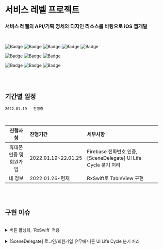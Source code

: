 
# 서비스 레벨 프로젝트


### 서비스 레벨의 API/기획 명세와 디자인 리소스를 바탕으로 iOS 앱개발

<br>

![Badge](https://img.shields.io/badge/Xcode-13.0-blue) 
![Badge](https://img.shields.io/badge/iOS-13.0-green)
![Badge](https://img.shields.io/badge/Swift-5-orange)
![Badge](https://img.shields.io/badge/FirebaseAuth-blue)
![Badge](https://img.shields.io/badge/FirebaseMessaging-yellow)

![Badge](https://img.shields.io/badge/RxSwift-6.5.0-critical)
![Badge](https://img.shields.io/badge/RxCocoa-6.5.0-important)
![Badge](https://img.shields.io/badge/Alamofire-5.0.1-red)


![Badge](https://img.shields.io/badge/R.swift-6.0.1-blueviolet)
![Badge](https://img.shields.io/badge/SnapKit-5.0.1-brightgreen)
![Badge](https://img.shields.io/badge/Toast-5.0.1-ff69b4)




<br>
<br>


## 기간별 일정

`2022.01.19 - 진행중`

<br>

| 진행사항 | 진행기간 | 세부사항 |
|:---:| :--- | :--- |
| 휴대폰 인증 및 회원가입 | 2022.01.19~22.01.25 | Firebase 전화번호 인증, [SceneDelegate] UI Life Cycle 분기 처리 |
| 내 정보 | 2022.01.26~현재 | RxSwift로 TableView 구현 |
 
<br>
<br>


## 구현 이슈

<br>

<details>
<summary>버튼 활성화, `RxSwift` 적용</summary>
 
<br>

### Input/Output

ViewModel에서 입력(Input)과 출력(Output)을 정의

- View에서 받는 입력은 Input 구조체 안에 정의 (text, 버튼 이벤트)
- 로직을 통해서 나온 결과 출력은 Output 구조체에 정의 (버튼 활성화 상태, 화면 전환 이벤트)

```swift
var validText = BehaviorRelay<String>(value: "")

struct Input {
    let text: ControlProperty<String?>
    let tap: ControlEvent<Void>
}

struct Output {
    let validStatus: Observable<Bool>
    let validText: BehaviorRelay<String>
    let sceneTransition: ControlEvent<Void>
}
```
 
<br>

### 화면 전환, 비즈니스 로직 구현

- `map` 기능을 통해 정규식 유효성 검사
- `share()` 연산자를 사용하여 하나의 시퀀스에서 방출되는 아이템을 공유해 사용

```swift
func phoneNumberTransform(input: Input) -> Output {
    let result = input.text
        .orEmpty
        .map { $0.isValidPhoneNumber() }
        .share(replay: 1, scope: .whileConnected)
    return Output(validStatus: result, validText: validText, sceneTransition: input.tap)
}

func certificationTransform(input: Input) -> Output {
    let result = input.text
        .orEmpty
        .map { $0.isVaildVerificationCode() }
        .share(replay: 1, scope: .whileConnected)
    return Output(validStatus: result, validText: validText, sceneTransition: input.tap)
}
```

 <br>

- 유효성 검사가 진행되는 값을 **버튼 배경색, 버튼 활성화 상태**에 바인딩

```swift
let input = ValidationViewModel.Input(text: authView.inputTextField.rx.text, tap: authView.nextButton.rx.tap)
let output = viewModel.phoneNumberTransform(input: input)

output.validStatus
     .map { $0 ? R.color.green() : R.color.gray6() }
     .bind(to: authView.nextButton.rx.backgroundColor)
     .disposed(by: disposeBag)
        
output.validStatus
     .bind(to: authView.nextButton.rx.isEnabled)
     .disposed(by: disposeBag)

output.validText
      .asDriver()
      .drive(authView.inputTextField.rx.text)
      .disposed(by: disposeBag)

output.sceneTransition
      .subscribe { _ in
           sceneTransition()
      }.disposed(by: disposeBag)
```
 
<br>

<img src = "https://user-images.githubusercontent.com/93528918/151337727-24b9cc8d-6d4d-4479-af61-1478f22007bd.gif" width="30%" height="30%">


</div>
</details>

<br>

<details>
<summary>[SceneDelegate] 로그인/회원가입 유무에 따른 UI Life Cycle 분기 처리</summary>
 
<br>

 - 첫번째 시도.
 
 1. 회원정보를 앱내 스토리지(저장소)에 저장해두고 필요할때 불러와서 처리하기 위해 토큰 값을 UserDefaults에 저장.
 2. 로그인과 회원가입 분기처리는 로그인 여부에 달려있기에, 서버로부터 로그인 시 발급받은 토큰을 SceneDelegate에서 앱 실행 시에 토큰 유무에 따라 UI Life Cycle 분기 처리

 <br>
 
 > idToken 값으로 분기 처리를 하기 위해, User의 정보를 API에서 호출했는데 API에서 데이터를 받아오는 과정에서 black Screen이 뜬 뒤, View가 로드된다.
 
 
   <br>

 <details>
 <summary>코드</summary>
 
  <br>

```swift
func scene(_ scene: UIScene, willConnectTo session: UISceneSession, options connectionOptions: UIScene.ConnectionOptions) {
    guard let scene = (scene as? UIWindowScene) else { return }
    window = UIWindow(windowScene: scene)

    let idToken = UserDefaults.standard.string(forKey: "idToken") ?? ""
    print("SceneDelegate idToken", idToken)

    if idToken == "" { // 전화번호 인증 X
        convertNavRootViewController(VerificationViewController())
    } else { // 전화번호 인증 O
        APIService.getUserInfo(idToken: idToken) { user, error, statusCode in
            switch statusCode {
            case 200:
                self.convertRootViewController(MainTapController())

            case 401:
                print("SceneDelegate", statusCode ?? 0)
                Helper.getIDTokenRefresh {
                    print("SceneDelegate 토큰 갱신 error"); return
                } onSuccess: {
                    print("SceneDelegate 토큰 갱신 성공")
                    self.convertRootViewController(MainTapController())
                }

            default:
                print("SceneDelegate default error", statusCode ?? 0)
                self.convertNavRootViewController(NickNameViewController())
            }
        }
    }
}
```
   </div>
 </details>
  <br>
 
<img src = "https://user-images.githubusercontent.com/93528918/151345005-9918e493-9e83-46ec-a4f5-fca9f2953a70.gif" width="30%" height="30%">

  <br>

  

 <br>
 <br>
 
 - 두번째 시도.

 1. 로그인 완료
 2. 회원가입 완료
 3. 회원 탈퇴 완료

 > 굳이 API 호출을 하지 않고 3가지의 상황에 따라 UserDefaults에 상황별 String값을 저장해주고, SceneDelegate에서 해당 Key값을 통해 UI Life Cycle 분기 처리 진행
 
    <br>

 <details>
 <summary>코드</summary>
 
   <br>

 ```swift
func scene(_ scene: UIScene, willConnectTo session: UISceneSession, options connectionOptions: UIScene.ConnectionOptions) {
        
    guard let scene = (scene as? UIWindowScene) else { return }
    window = UIWindow(windowScene: scene)

    let startView = UserDefaults.standard.string(forKey: "startView")
    print("------> startView = \(startView ?? "전화번호인증 하러가야함")")
        
    if startView == "successLogin" { // 로그인 완료
        convertNavRootViewController(NickNameViewController())
    } else if startView == "alreadySignUp" { // 회원가입 완료
        convertRootViewController(MainTapController())
    } else { // 회원탈퇴 완료 및 앱 첫 실행
        convertNavRootViewController(VerificationViewController())
    }
   
}
```
  </div>
 </details>
  <br>

 <img src = "https://user-images.githubusercontent.com/93528918/151345253-295ddc6c-9250-43a9-a717-6b29574e8bee.gif" width="30%" height="30%">

  <br>

 
 
</div>
</details>
 
<br>
<br>


